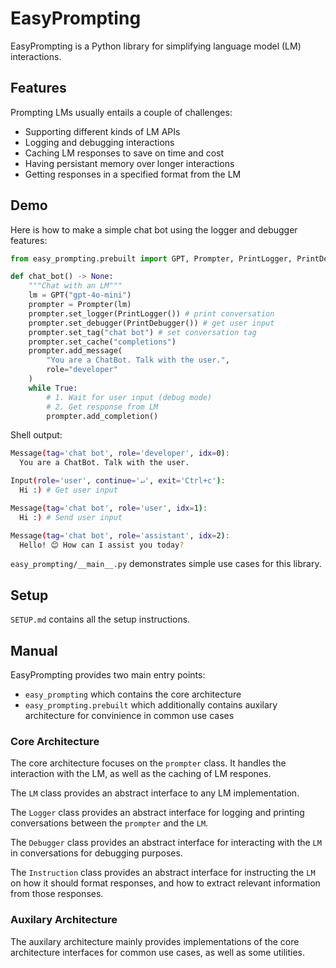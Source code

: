 # EasyPrompting

EasyPrompting is a Python library for simplifying language model (LM) interactions.

## Features

Prompting LMs usually entails a couple of challenges:
- Supporting different kinds of LM APIs
- Logging and debugging interactions
- Caching LM responses to save on time and cost
- Having persistant memory over longer interactions
- Getting responses in a specified format from the LM

## Demo

Here is how to make a simple chat bot using the logger and debugger features:
```python
from easy_prompting.prebuilt import GPT, Prompter, PrintLogger, PrintDebugger

def chat_bot() -> None:
    """Chat with an LM"""
    lm = GPT("gpt-4o-mini")
    prompter = Prompter(lm)
    prompter.set_logger(PrintLogger()) # print conversation
    prompter.set_debugger(PrintDebugger()) # get user input
    prompter.set_tag("chat bot") # set conversation tag
    prompter.set_cache("completions")
    prompter.add_message(
        "You are a ChatBot. Talk with the user.",
        role="developer"
    )
    while True:
        # 1. Wait for user input (debug mode)
        # 2. Get response from LM
        prompter.add_completion()
```

Shell output:
```bash
Message(tag='chat bot', role='developer', idx=0):
  You are a ChatBot. Talk with the user.

Input(role='user', continue='↵', exit='Ctrl+c'):
  Hi :) # Get user input

Message(tag='chat bot', role='user', idx=1):
  Hi :) # Send user input

Message(tag='chat bot', role='assistant', idx=2):
  Hello! 😊 How can I assist you today?

```

`easy_prompting/__main__.py` demonstrates simple use cases for this library.

## Setup

`SETUP.md` contains all the setup instructions.

## Manual

EasyPrompting provides two main entry points:
- `easy_prompting` which contains the core architecture
- `easy_prompting.prebuilt` which additionally contains auxilary architecture for convinience in common use cases

### Core Architecture

The core architecture focuses on the `prompter` class. It handles the interaction with the LM, as well as the caching of LM respones.

The `LM` class provides an abstract interface to any LM implementation.

The `Logger` class provides an abstract interface for logging and printing conversations between the `prompter` and the `LM`.

The `Debugger` class provides an abstract interface for interacting with the `LM` in conversations for debugging purposes.

The `Instruction` class provides an abstract interface for instructing the `LM` on how it should format responses, and how to extract relevant information from those responses.

### Auxilary Architecture

The auxilary architecture mainly provides implementations of the core architecture interfaces for common use cases, as well as some utilities.